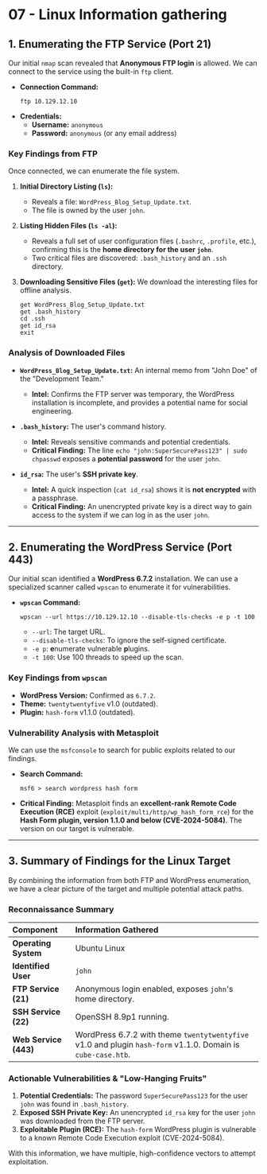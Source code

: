 # 07 - Linux Information gathering



## 1. Enumerating the FTP Service (Port 21)

Our initial `nmap` scan revealed that **Anonymous FTP login** is allowed. We can connect to the service using the built-in `ftp` client.

*   **Connection Command:**
    ```shell
    ftp 10.129.12.10
    ```
*   **Credentials:**
    *   **Username:** `anonymous`
    *   **Password:** `anonymous` (or any email address)

### Key Findings from FTP
Once connected, we can enumerate the file system.

1.  **Initial Directory Listing (`ls`):**
    *   Reveals a file: `WordPress_Blog_Setup_Update.txt`.
    *   The file is owned by the user `john`.

2.  **Listing Hidden Files (`ls -al`):**
    *   Reveals a full set of user configuration files (`.bashrc`, `.profile`, etc.), confirming this is the **home directory for the user `john`**.
    *   Two critical files are discovered: `.bash_history` and an `.ssh` directory.

3.  **Downloading Sensitive Files (`get`):**
    We download the interesting files for offline analysis.
    ```ftp
    get WordPress_Blog_Setup_Update.txt
    get .bash_history
    cd .ssh
    get id_rsa
    exit
    ```

### Analysis of Downloaded Files

*   **`WordPress_Blog_Setup_Update.txt`:** An internal memo from "John Doe" of the "Development Team."
    *   **Intel:** Confirms the FTP server was temporary, the WordPress installation is incomplete, and provides a potential name for social engineering.

*   **`.bash_history`:** The user's command history.
    *   **Intel:** Reveals sensitive commands and potential credentials.
    *   **Critical Finding:** The line `echo "john:SuperSecurePass123" | sudo chpasswd` exposes a **potential password** for the user `john`.

*   **`id_rsa`:** The user's **SSH private key**.
    *   **Intel:** A quick inspection (`cat id_rsa`) shows it is **not encrypted** with a passphrase.
    *   **Critical Finding:** An unencrypted private key is a direct way to gain access to the system if we can log in as the user `john`.

---

## 2. Enumerating the WordPress Service (Port 443)

Our initial scan identified a **WordPress 6.7.2** installation. We can use a specialized scanner called `wpscan` to enumerate it for vulnerabilities.

*   **`wpscan` Command:**
    ```shell
    wpscan --url https://10.129.12.10 --disable-tls-checks -e p -t 100
    ```
    *   `--url`: The target URL.
    *   `--disable-tls-checks`: To ignore the self-signed certificate.
    *   `-e p`: **e**numerate vulnerable **p**lugins.
    *   `-t 100`: Use 100 threads to speed up the scan.

### Key Findings from `wpscan`
*   **WordPress Version:** Confirmed as `6.7.2`.
*   **Theme:** `twentytwentyfive` v1.0 (outdated).
*   **Plugin:** `hash-form` v1.1.0 (outdated).

### Vulnerability Analysis with Metasploit
We can use the `msfconsole` to search for public exploits related to our findings.

*   **Search Command:**
    ```
    msf6 > search wordpress hash form
    ```
*   **Critical Finding:** Metasploit finds an **excellent-rank Remote Code Execution (RCE)** exploit (`exploit/multi/http/wp_hash_form_rce`) for the **Hash Form plugin, version 1.1.0 and below (CVE-2024-5084)**. The version on our target is vulnerable.

---

## 3. Summary of Findings for the Linux Target

By combining the information from both FTP and WordPress enumeration, we have a clear picture of the target and multiple potential attack paths.

### Reconnaissance Summary
| Component | Information Gathered |
| :--- | :--- |
| **Operating System** | Ubuntu Linux |
| **Identified User** | `john` |
| **FTP Service (21)** | Anonymous login enabled, exposes `john`'s home directory. |
| **SSH Service (22)** | OpenSSH 8.9p1 running. |
| **Web Service (443)** | WordPress 6.7.2 with theme `twentytwentyfive` v1.0 and plugin `hash-form` v1.1.0. Domain is `cube-case.htb`.|

### Actionable Vulnerabilities & "Low-Hanging Fruits"

1.  **Potential Credentials:** The password `SuperSecurePass123` for the user `john` was found in `.bash_history`.
2.  **Exposed SSH Private Key:** An unencrypted `id_rsa` key for the user `john` was downloaded from the FTP server.
3.  **Exploitable Plugin (RCE):** The `hash-form` WordPress plugin is vulnerable to a known Remote Code Execution exploit (CVE-2024-5084).

With this information, we have multiple, high-confidence vectors to attempt exploitation.

